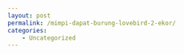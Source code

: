 ```yaml
---
layout: post
permalink: /mimpi-dapat-burung-lovebird-2-ekor/
categories:
    - Uncategorized
---
```



